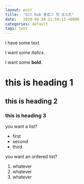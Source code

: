 ```yaml
---
layout: post
title:  "Git hub 블로그 첫 포스트"
date:   2020-08-30 11:59:13 +0800
categories: default
tags: test
---
```

I have some text.

I want some _italics_.

I want some **bold**.

# this is heading 1

## this is heading 2

### this is heading 3

you want a list?
* first
* second
* third

you want an ordered list?
1. whatever
1. whatever
1. whatever